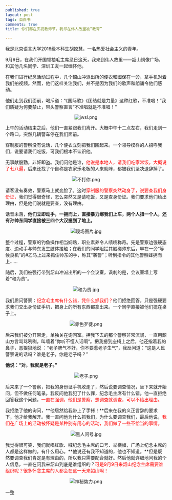 ```yaml
---
published: true
layout: post
tags: 自白书
comments: true
title: 你们都在庆祝教师节，我却在伟人故里被“教育”

---     
```


我是北京语言大学2016级本科生胡姣慧，一名热爱社会主义的青年。

9月9日，在我们开国领袖毛主席忌日这天，我来到伟人故里——韶山铜像广场，和其他几名同学、深圳工友一起缅怀他。

在我们进行纪念活动过程中，几个韶山冲派出所的便衣和國保在一旁，拿手机对着我们拍视频。然而，他们这样关注我们，并不是因为我们的歌声和朗诵令他们感动。

他们走到我们面前，喝斥道：“《国际歌》《团结就是力量》这种红歌，不准唱！”我们质疑为何要禁止，带头警察直言“不准唱就是不准唱！”

<center>

<img src="https://i.loli.net/2018/09/11/5b97ac7432bd9.png" alt="jwsl.png" title="jwsl.png" />

</center>

上午的活动结束之后，他们一直紧跟我们离开。大概中午十二点左右，我们走到一个路口，突然几辆警车停在我们面前。

穿制服的警察没有说话，几个便衣立刻把我们围起来。一个领导模样的人招呼我们，说要请我们吃饭，可我们根本不认识他。

无事献殷勤，非奸即盗。我们问他是谁，<font color= 'red'>他说是本地人，请我们吃家常饭，大概说了七八遍，</font>后来还找了个自称是农家乐老板的人来助阵，都被我们坚决退辞掉了。

<center>
 
<img src="https://i.loli.net/2018/09/11/5b97ac6f27243.png" alt="不打你.png" title="不打你.png" />

</center>
 
请客没有奏效，警察马上就变脸了。这时<font color= 'red'>穿制服的警察突然动身了，说要查我们身份证，</font>我们觉得很奇怪，怎么突然又是请吃饭，又是查身份证。我们要求他们给出理由，但是他们说就是要查，没有理由。

话音未落，**他们立即动手，一拥而上，直接暴力绑我们上车，两个人扭一个人，还有孙帅东同学直接被三四个大汉摁到了地上。**

<center>

<img src="https://i.loli.net/2018/09/12/5b98fd47c6a24.jpg" alt="现场图片.jpg" title="现场图片.jpg" />

</center>

整个过程，警察的钓鱼操作相当娴熟，职业素养令人啧啧称奇。先是警察边强硬态度、边动手与帅东发生肢体接触；在我们的同学阻拦其触碰帅东后，早在一旁“等候良机”的#乙马上过来抓住帅东的手，称其“袭警”；听到指令的其他警察蜂拥而上……

随后，我们被强行带到韶山冲派出所的一个会议室，讽刺的是，会议室墙上写着“和为贵”。

<center>

<img src="https://i.loli.net/2018/09/12/5b98fdd6d83ce.jpg" alt="和为贵.jpg" title="和为贵.jpg" />

</center>

我们质问警察：<font color= 'red'>纪念毛主席有什么错，凭什么抓我们？</font>他们拒绝回答，只是强硬要求我们交出身份证手机，把身上的所有东西都拿出来。一个同学直接被他们摁在桌子上。

<center>
 
<img src="https://i.loli.net/2018/09/11/5b97ac6ecfc3b.png" alt="赤色歹徒.png" title="赤色歹徒.png" />

</center>

后来我们被分开带走，单独关在询问室。押我下去的那个警察非常流氓，一直用韶山方言骂骂咧咧，叫嚷着“你听不懂人话啊”。把我摁到座椅上之后，他还指着我的鼻子，恶狠狠地说 ：“老子脾气不好，你不要惹老子生气”，我反问道：“这是人民警察说的话吗？谁是老子，你是老子吗？”

**他说：“对，我就是老子。”**

<center>

<img src="https://i.loli.net/2018/09/11/5b97ac732b4d4.png" alt="老子.png" title="老子.png" />

</center>

后来来了一个警察，把我的身份证手机收走了，然后说要调查情况，坐下来就开始问，但不做任何笔录。我反问他我犯了什么罪，纪念毛主席有什么错。他一直拒绝回答我这个问题，<font color= 'red'>一直在强调，他们是警察，想调查就调查，可以不给出理由。</font>

我拒绝了他的询问，**他居然给我带上了手铐！**后来在我的义正言辞的要求下，他才给我解开。我一直问他为什么抓我们，为什么要调查我们，最后他说，<font color= 'red'>我们在广场上的活动被怀疑是某种别有用心的活动，我们做了一些不恰当的事情。</font>

<center>
 
<img src="https://i.loli.net/2018/09/11/5b97ac671e6da.jpg" alt="黑人问号.jpg" title="黑人问号.jpg" />

</center>

我觉得很可笑，我们就唱红歌、喊纪念毛主席的口号、举横幅，广场上纪念主席的人都是这样做的，有什么用心。**他说还有我不知道的，他也不知道。**但是既然要调查我们肯定是有理由的，所以我只需要配合就好。然后他就详细地问我的个人信息，一直在问我来韶山到底是谁组织的？<font color= 'red'>可是9月9日来韶山纪念主席需要谁组织呢？很多怀念主席的人都会在这一天来韶山啊！</font>

<center>
 
<img src="https://i.loli.net/2018/09/11/5b97ac72d0744.png" alt="神秘势力.png" title="神秘势力.png" /> 

</center>

一整
